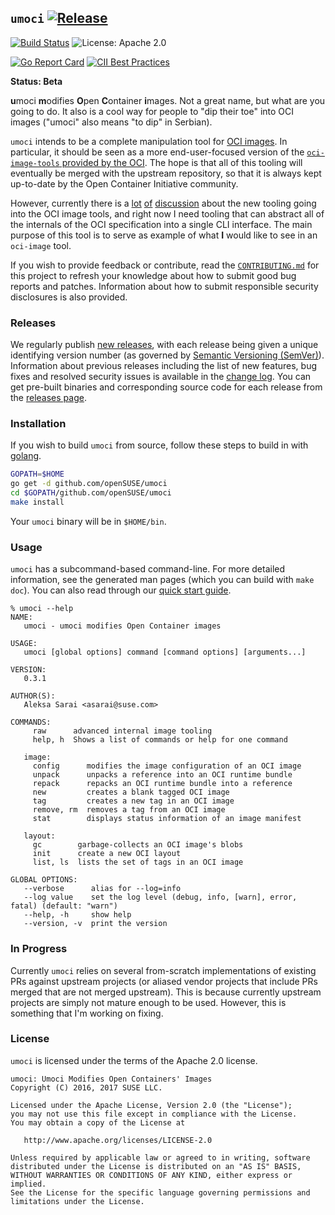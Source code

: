 ## `umoci` [![Release](https://img.shields.io/github/release/openSUSE/umoci.svg)](https://github.com/openSUSE/umoci/releases/latest) ###

[![Build Status](https://img.shields.io/travis/openSUSE/umoci/master.svg)](https://travis-ci.org/openSUSE/umoci)
![License: Apache 2.0](https://img.shields.io/github/license/openSUSE/umoci.svg)

[![Go Report Card](https://goreportcard.com/badge/github.com/openSUSE/umoci)](https://goreportcard.com/report/github.com/openSUSE/umoci)
[![CII Best Practices](https://bestpractices.coreinfrastructure.org/projects/1084/badge)](https://bestpractices.coreinfrastructure.org/projects/1084)

**Status: Beta**

**u**moci **m**odifies **O**pen **C**ontainer **i**mages. Not a great name, but
what are you going to do. It also is a cool way for people to "dip their toe"
into OCI images ("umoci" also means "to dip" in Serbian).

`umoci` intends to be a complete manipulation tool for [OCI images][oci-image-spec].
In particular, it should be seen as a more end-user-focused version of the
[`oci-image-tools` provided by the OCI][oci-image-tools]. The hope is that all
of this tooling will eventually be merged with the upstream repository, so that
it is always kept up-to-date by the Open Container Initiative community.

However, currently there is a [lot][disc-1] [of][disc-2] [discussion][disc-3]
about the new tooling going into the OCI image tools, and right now I need
tooling that can abstract all of the internals of the OCI specification into a
single CLI interface. The main purpose of this tool is to serve as example of
what **I** would like to see in an `oci-image` tool.

If you wish to provide feedback or contribute, read the
[`CONTRIBUTING.md`][contributing] for this project to refresh your knowledge
about how to submit good bug reports and patches. Information about how to
submit responsible security disclosures is also provided.

[oci-image-spec]: https://github.com/opencontainers/image-spec
[oci-image-tools]: https://github.com/opencontainers/image-tools
[disc-1]: https://github.com/opencontainers/image-spec/pull/411
[disc-2]: https://github.com/opencontainers/image-tools/pull/5
[disc-3]: https://github.com/opencontainers/image-tools/pull/8
[contributing]: /CONTRIBUTING.md

### Releases ###

We regularly publish [new releases][releases], with each release being given a
unique identifying version number (as governed by [Semantic Versioning
(SemVer)][semver]). Information about previous releases including the list of
new features, bug fixes and resolved security issues is available in the
[change log][changelog]. You can get pre-built binaries and corresponding
source code for each release from the [releases page][releases].

[semver]: http://semver.org/
[changelog]: /CHANGELOG.md
[releases]: https://github.com/openSUSE/umoci/releases

### Installation ###

If you wish to build `umoci` from source, follow these steps to build in with
[golang](https://golang.org).

```bash
GOPATH=$HOME
go get -d github.com/openSUSE/umoci
cd $GOPATH/github.com/openSUSE/umoci
make install
```

Your `umoci` binary will be in `$HOME/bin`.

### Usage ###

`umoci` has a subcommand-based command-line. For more detailed information, see
the generated man pages (which you can build with `make doc`). You can also
read through our [quick start guide][quickstart].

```
% umoci --help
NAME:
   umoci - umoci modifies Open Container images

USAGE:
   umoci [global options] command [command options] [arguments...]

VERSION:
   0.3.1

AUTHOR(S):
   Aleksa Sarai <asarai@suse.com>

COMMANDS:
     raw      advanced internal image tooling
     help, h  Shows a list of commands or help for one command

   image:
     config      modifies the image configuration of an OCI image
     unpack      unpacks a reference into an OCI runtime bundle
     repack      repacks an OCI runtime bundle into a reference
     new         creates a blank tagged OCI image
     tag         creates a new tag in an OCI image
     remove, rm  removes a tag from an OCI image
     stat        displays status information of an image manifest

   layout:
     gc        garbage-collects an OCI image's blobs
     init      create a new OCI layout
     list, ls  lists the set of tags in an OCI image

GLOBAL OPTIONS:
   --verbose      alias for --log=info
   --log value    set the log level (debug, info, [warn], error, fatal) (default: "warn")
   --help, -h     show help
   --version, -v  print the version
```

[quickstart]: /doc/quick-start.md

### In Progress ###

Currently `umoci` relies on several from-scratch implementations of existing
PRs against upstream projects (or aliased vendor projects that include PRs
merged that are not merged upstream). This is because currently upstream
projects are simply not mature enough to be used. However, this is something
that I'm working on fixing.

### License ###

`umoci` is licensed under the terms of the Apache 2.0 license.

```
umoci: Umoci Modifies Open Containers' Images
Copyright (C) 2016, 2017 SUSE LLC.

Licensed under the Apache License, Version 2.0 (the "License");
you may not use this file except in compliance with the License.
You may obtain a copy of the License at

   http://www.apache.org/licenses/LICENSE-2.0

Unless required by applicable law or agreed to in writing, software
distributed under the License is distributed on an "AS IS" BASIS,
WITHOUT WARRANTIES OR CONDITIONS OF ANY KIND, either express or implied.
See the License for the specific language governing permissions and
limitations under the License.
```
